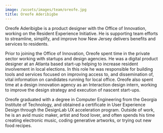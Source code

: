 ```yaml
---
image: /assets/images/team/oreofe.jpg
title: Oreofe Aderibigbe
---
```


Oreofe Aderibigbe is a product designer with the Office of Innovation, working on the Resident Experience Initiative. He is supporting team efforts to streamline, simplify, and improve how New Jersey delivers benefits and services to residents.

Prior to joining the Office of Innovation, Oreofe spent time in the private sector working with startups and design agencies. He was a digital product designer at an Atlanta based start-up helping to increase resident involvement in local elections. In this role he was responsible for building tools and services focused on improving access to, and dissemination of, vital information on candidates running for local office. Oreofe also spent time at a design innovation agency as an Interaction design intern, working to improve the design strategy and execution of nascent start-ups.

Oreofe graduated with a degree in Computer Engineering from the Georgia Institute of Technology, and obtained a certificate in User Experience Design through the DesignLab UX acceleration program. Outside of work, he is an avid music maker, artist and food lover, and often spends his time creating electronic music, coding generative artworks, or trying out new food recipes.